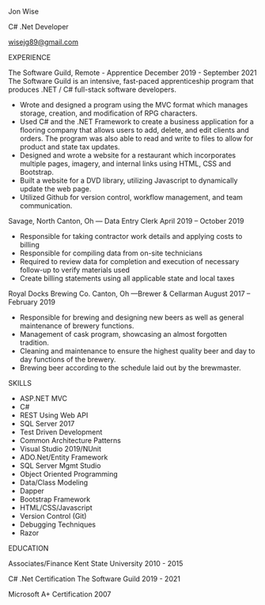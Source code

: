 Jon Wise

C# .Net Developer

wisejg89@gmail.com

EXPERIENCE


The Software Guild, Remote - Apprentice
December  2019 - September 2021
The Software Guild is an intensive, fast-paced apprenticeship program that produces .NET / C# full-stack software developers.
- Wrote and designed a program using the MVC format which manages storage, creation, and modification of RPG characters.
- Used C# and the .NET Framework to create a business application for a flooring company that allows users to add, delete, and edit clients and orders. The     program was also able to read and write to files to allow for product and state tax updates.
- Designed and wrote a website for a restaurant which incorporates multiple pages, imagery, and internal links using HTML, CSS and Bootstrap.
- Built a website for a DVD library, utilizing Javascript to dynamically update the web page.
- Utilized Github for version control, workflow management, and team communication.


Savage, North Canton, Oh — Data Entry Clerk
April 2019 – October 2019
- Responsible for taking contractor work details and applying costs to billing
- Responsible for compiling data from on-site technicians
- Required to review data for completion and execution of necessary follow-up to verify materials used
- Create billing statements using all applicable state and local taxes

Royal Docks Brewing Co. Canton, Oh —Brewer & Cellarman
August 2017 – February 2019
- Responsible for brewing and designing new beers as well as general maintenance of brewery functions.
- Management of cask program, showcasing an almost forgotten tradition.
- Cleaning and maintenance to ensure the highest quality beer and day to day functions of the brewery.
- Brewing beer according to the schedule laid out by the brewmaster.

SKILLS

- ASP.NET MVC
- C#
- REST Using Web API
- SQL Server 2017
- Test Driven Development
- Common Architecture Patterns
- Visual Studio 2019/NUnit
- ADO.Net/Entity Framework
- SQL Server Mgmt Studio
- Object Oriented Programming
- Data/Class Modeling
- Dapper
- Bootstrap Framework
- HTML/CSS/Javascript
- Version Control (Git)
- Debugging Techniques
- Razor

EDUCATION

Associates/Finance
Kent State University
2010 - 2015

C# .Net Certification
The Software Guild
2019 - 2021

Microsoft A+ Certification
2007




